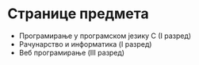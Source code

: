 # Странице предмета

- Програмирање у програмском језику C (I разред)
- Рачунарство и информатика (I разред)
- Веб програмирање (III разред)
